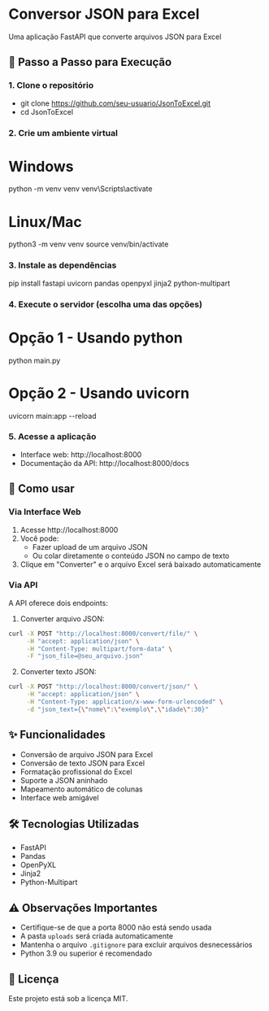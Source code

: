 # Conversor JSON para Excel

Uma aplicação FastAPI que converte arquivos JSON para Excel

## 🚀 Passo a Passo para Execução

### 1. Clone o repositório

- git clone https://github.com/seu-usuario/JsonToExcel.git
- cd JsonToExcel

### 2. Crie um ambiente virtual

# Windows
python -m venv venv
venv\Scripts\activate

# Linux/Mac
python3 -m venv venv
source venv/bin/activate

### 3. Instale as dependências

pip install fastapi uvicorn pandas openpyxl jinja2 python-multipart

### 4. Execute o servidor (escolha uma das opções)

# Opção 1 - Usando python
python main.py

# Opção 2 - Usando uvicorn
uvicorn main:app --reload

### 5. Acesse a aplicação
- Interface web: http://localhost:8000
- Documentação da API: http://localhost:8000/docs

## 📝 Como usar

### Via Interface Web
1. Acesse http://localhost:8000
2. Você pode:
   - Fazer upload de um arquivo JSON
   - Ou colar diretamente o conteúdo JSON no campo de texto
3. Clique em "Converter" e o arquivo Excel será baixado automaticamente

### Via API
A API oferece dois endpoints:

1. Converter arquivo JSON:
```bash
curl -X POST "http://localhost:8000/convert/file/" \
     -H "accept: application/json" \
     -H "Content-Type: multipart/form-data" \
     -F "json_file=@seu_arquivo.json"
```

2. Converter texto JSON:
```bash
curl -X POST "http://localhost:8000/convert/json/" \
     -H "accept: application/json" \
     -H "Content-Type: application/x-www-form-urlencoded" \
     -d "json_text={\"nome\":\"exemplo\",\"idade\":30}"
```

## ✨ Funcionalidades
- Conversão de arquivo JSON para Excel
- Conversão de texto JSON para Excel
- Formatação profissional do Excel
- Suporte a JSON aninhado
- Mapeamento automático de colunas
- Interface web amigável

## 🛠️ Tecnologias Utilizadas
- FastAPI
- Pandas
- OpenPyXL
- Jinja2
- Python-Multipart

## ⚠️ Observações Importantes
- Certifique-se de que a porta 8000 não está sendo usada
- A pasta `uploads` será criada automaticamente
- Mantenha o arquivo `.gitignore` para excluir arquivos desnecessários
- Python 3.9 ou superior é recomendado

## 📄 Licença
Este projeto está sob a licença MIT.
